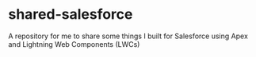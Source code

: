 # shared-salesforce
A repository for me to share some things I built for Salesforce using Apex and Lightning Web Components (LWCs)
